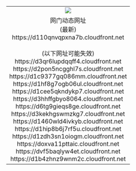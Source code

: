 ﻿<table>
  <tr></tr>
  <tr><td colspan=2 align=center><img src="https://d110qnvqpxna7b.cloudfront.net/Up/oGate.jpg" /></td></tr>
  <tr><td colspan=2 align=center>网门动态网址<br/>(最新)
<br>https://d110qnvqpxna7b.cloudfront.net
<br/><br/>(以下网址可能失效)
<br>https://d3qr6lupdqqff4.cloudfront.net
<br>https://d2pon5ncgghl7s.cloudfront.net
<br>https://d1c9377gq086mm.cloudfront.net
<br>https://d1hf8g7ogb06ul.cloudfront.net
<br>https://d1cee5qkndykp7.cloudfront.net
<br>https://d3hhffgbyo8064.cloudfront.net
<br>https://d6tg9gieqs8ge.cloudfront.net
<br>https://d3kekhgswmzkg7.cloudfront.net
<br>https://d1460wld4ivkyb.cloudfront.net
<br>https://d1hip8b6j7rf5u.cloudfront.net
<br>https://d1zdh3sn1oiogm.cloudfront.net
<br>https://doxva11pttaic.cloudfront.net
<br>https://dvf5baqlyw4et.cloudfront.net
<br>https://d1b4zhnz9wnm2c.cloudfront.net
    </td>
  </tr>
</table>
